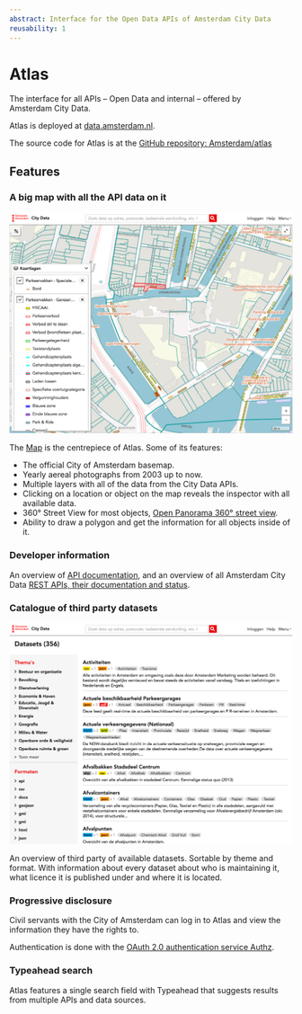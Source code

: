 ```yaml
---
abstract: Interface for the Open Data APIs of Amsterdam City Data
reusability: 1
---
```


# Atlas

The interface for all APIs – Open Data and internal – offered by Amsterdam City Data.

Atlas is deployed at [data.amsterdam.nl](https://data.amsterdam.nl).

The source code for Atlas is at the [GitHub repository: Amsterdam/atlas](https://github.com/amsterdam/atlas)

## Features

### A big map with all the API data on it

[![Atlas Map view](../images/atlas-map-screenshot.jpg)](https://data.amsterdam.nl/#?lse=T&mpb=topografie&mpz=11&mpfs=T&mpv=52.3731081:4.8932945&pgn=home)

The [Map](https://data.amsterdam.nl/#?lse=T&mpb=topografie&mpz=11&mpfs=T&mpv=52.3731081:4.8932945&pgn=home) is the centrepiece of Atlas. Some of its features:

* The official City of Amsterdam basemap.
* Yearly aereal photographs from 2003 up to now.
* Multiple layers with all of the data from the City Data APIs.
* Clicking on a location or object on the map reveals the inspector with all available data.
* 360° Street View for most objects, [Open Panorama 360° street view](open-panorama.md).
* Ability to draw a polygon and get the information for all objects inside of it.

### Developer information

An overview of [API documentation](https://data.amsterdam.nl/#?mpb=topografie&mpz=11&mpv=52.3731081:4.8932945&pgn=content-overzicht&pgt=apis), and an overview of all Amsterdam City Data [REST APIs, their documentation and status](https://api.data.amsterdam.nl/api/).

### Catalogue of third party datasets

[![Atlas Datasets view](../images/atlas-catalogue-screenshot.png)](https://data.amsterdam.nl/#?dsd=catalogus&dsp=1&dsv=CARDS&mpb=topografie&mpz=11&mpv=52.3731081:4.8932945)

An overview of third party of available datasets. Sortable by theme and format. With information about every dataset about who is maintaining it, what licence it is published under and where it is located.

### Progressive disclosure

Civil servants with the City of Amsterdam can log in to Atlas and view the information they have the rights to.

Authentication is done with the [OAuth 2.0 authentication service Authz](authz.md).

### Typeahead search

Atlas features a single search field with Typeahead that suggests results from multiple APIs and data sources.
